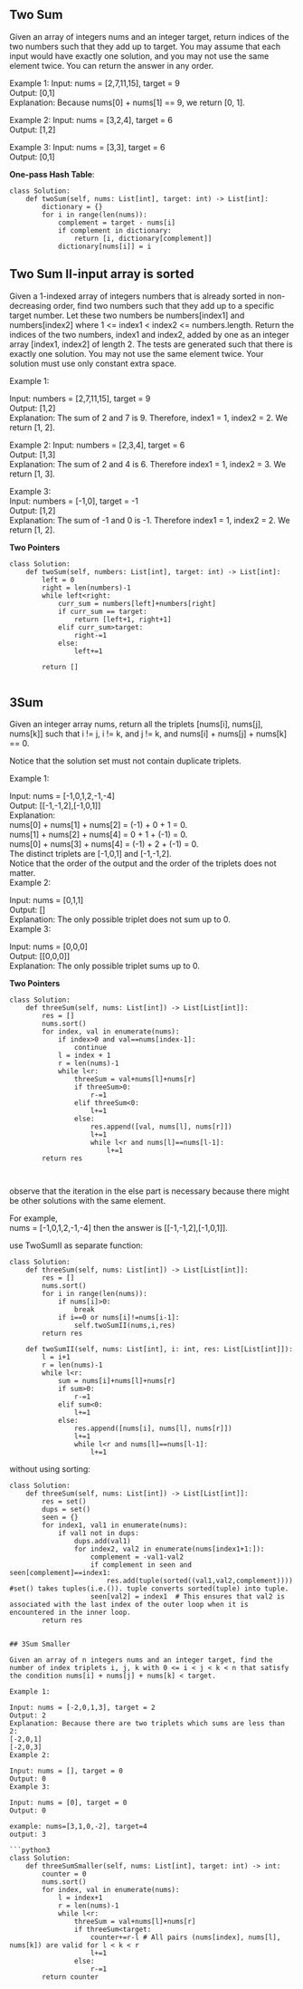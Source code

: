 ## Two Sum

Given an array of integers nums and an integer target, return indices of the two numbers such that they add up to target. You may assume that each input would have exactly one solution, and you may not use the same element twice. You can return the answer in any order.

Example 1: 
Input: nums = [2,7,11,15], target = 9  
Output: [0,1]  
Explanation: Because nums[0] + nums[1] == 9, we return [0, 1].   

Example 2: 
Input: nums = [3,2,4], target = 6  
Output: [1,2]  

Example 3: 
Input: nums = [3,3], target = 6  
Output: [0,1]  

**One-pass Hash Table**:
```python3
class Solution:
    def twoSum(self, nums: List[int], target: int) -> List[int]:
        dictionary = {}
        for i in range(len(nums)):
            complement = target - nums[i]
            if complement in dictionary:
                return [i, dictionary[complement]]
            dictionary[nums[i]] = i
```

## Two Sum II-input array is sorted

Given a 1-indexed array of integers numbers that is already sorted in non-decreasing order, find two numbers such that they add up to a specific target number. Let these two numbers be numbers[index1] and numbers[index2] where 1 <= index1 < index2 <= numbers.length. Return the indices of the two numbers, index1 and index2, added by one as an integer array [index1, index2] of length 2. The tests are generated such that there is exactly one solution. You may not use the same element twice. Your solution must use only constant extra space.

Example 1:

Input: numbers = [2,7,11,15], target = 9  
Output: [1,2]    
Explanation: The sum of 2 and 7 is 9. Therefore, index1 = 1, index2 = 2. We return [1, 2].  

Example 2:
Input: numbers = [2,3,4], target = 6  
Output: [1,3]  
Explanation: The sum of 2 and 4 is 6. Therefore index1 = 1, index2 = 3. We return [1, 3].

Example 3:  
Input: numbers = [-1,0], target = -1  
Output: [1,2]  
Explanation: The sum of -1 and 0 is -1. Therefore index1 = 1, index2 = 2. We return [1, 2].  

**Two Pointers**
```python3
class Solution:
    def twoSum(self, numbers: List[int], target: int) -> List[int]:
        left = 0
        right = len(numbers)-1
        while left<right:
            curr_sum = numbers[left]+numbers[right]
            if curr_sum == target:
                return [left+1, right+1]
            elif curr_sum>target:
                right-=1
            else:
                left+=1
                
        return []
        
```

## 3Sum

Given an integer array nums, return all the triplets [nums[i], nums[j], nums[k]] such that i != j, i != k, and j != k, and nums[i] + nums[j] + nums[k] == 0.

Notice that the solution set must not contain duplicate triplets.


Example 1:

Input: nums = [-1,0,1,2,-1,-4]  
Output: [[-1,-1,2],[-1,0,1]]  
Explanation:   
nums[0] + nums[1] + nums[2] = (-1) + 0 + 1 = 0.  
nums[1] + nums[2] + nums[4] = 0 + 1 + (-1) = 0.  
nums[0] + nums[3] + nums[4] = (-1) + 2 + (-1) = 0.  
The distinct triplets are [-1,0,1] and [-1,-1,2].  
Notice that the order of the output and the order of the triplets does not matter.  
Example 2:

Input: nums = [0,1,1]  
Output: []  
Explanation: The only possible triplet does not sum up to 0.  
Example 3:

Input: nums = [0,0,0]  
Output: [[0,0,0]]  
Explanation: The only possible triplet sums up to 0.  

**Two Pointers**
```python3
class Solution:
    def threeSum(self, nums: List[int]) -> List[List[int]]:
        res = []
        nums.sort()
        for index, val in enumerate(nums):
            if index>0 and val==nums[index-1]:
                continue
            l = index + 1
            r = len(nums)-1
            while l<r:
                threeSum = val+nums[l]+nums[r]
                if threeSum>0:
                    r-=1
                elif threeSum<0:
                    l+=1
                else:
                    res.append([val, nums[l], nums[r]])
                    l+=1
                    while l<r and nums[l]==nums[l-1]:
                        l+=1
        return res
                
        
```

observe that the iteration in the else part is necessary because there might be other solutions with the same element. 

For example,  
nums = [-1,0,1,2,-1,-4] then the answer is [[-1,-1,2],[-1,0,1]].

use TwoSumII as separate function:
```python3
class Solution:
    def threeSum(self, nums: List[int]) -> List[List[int]]:
        res = []
        nums.sort()
        for i in range(len(nums)):
            if nums[i]>0:
                break
            if i==0 or nums[i]!=nums[i-1]:
                self.twoSumII(nums,i,res)
        return res

    def twoSumII(self, nums: List[int], i: int, res: List[List[int]]):
        l = i+1
        r = len(nums)-1
        while l<r:
            sum = nums[i]+nums[l]+nums[r]
            if sum>0:
                r-=1
            elif sum<0:
                l+=1
            else:
                res.append([nums[i], nums[l], nums[r]])
                l+=1
                while l<r and nums[l]==nums[l-1]:
                    l+=1
```


without using sorting:
```python3
class Solution:
    def threeSum(self, nums: List[int]) -> List[List[int]]:
        res = set()
        dups = set()
        seen = {}
        for index1, val1 in enumerate(nums):
            if val1 not in dups:
                dups.add(val1)
                for index2, val2 in enumerate(nums[index1+1:]):
                    complement = -val1-val2
                    if complement in seen and seen[complement]==index1:
                        res.add(tuple(sorted((val1,val2,complement))))  #set() takes tuples(i.e.()). tuple converts sorted(tuple) into tuple.
                    seen[val2] = index1  # This ensures that val2 is associated with the last index of the outer loop when it is encountered in the inner loop.
        return res


## 3Sum Smaller

Given an array of n integers nums and an integer target, find the number of index triplets i, j, k with 0 <= i < j < k < n that satisfy the condition nums[i] + nums[j] + nums[k] < target.

Example 1:

Input: nums = [-2,0,1,3], target = 2  
Output: 2  
Explanation: Because there are two triplets which sums are less than 2:  
[-2,0,1]   
[-2,0,3]  
Example 2:  

Input: nums = [], target = 0  
Output: 0  
Example 3:  

Input: nums = [0], target = 0  
Output: 0

example: nums=[3,1,0,-2], target=4
output: 3

```python3
class Solution:
    def threeSumSmaller(self, nums: List[int], target: int) -> int:
        counter = 0
        nums.sort()
        for index, val in enumerate(nums):
            l = index+1
            r = len(nums)-1
            while l<r:
                threeSum = val+nums[l]+nums[r]
                if threeSum<target:
                    counter+=r-l # All pairs (nums[index], nums[l], nums[k]) are valid for l < k < r
                    l+=1
                else:
                    r-=1
        return counter

```


